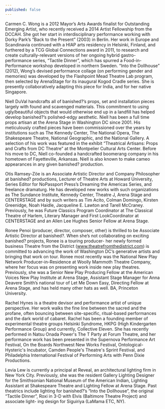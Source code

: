 ```yaml
---
published: false
---
```


Carmen C. Wong is a 2012 Mayor’s Arts Awards finalist for Outstanding Emerging Artist, who recently received a 2014 Artist Fellowship from the DCCAH. She got her start in interdisciplinary performance working with Dorky Park’s “Back to the Present” (2003) in Berlin. Her work in Europe and Scandinavia continued with a HIAP arts residency in Helsinki, Finland, and furthered by a TCG Global Connections award in 2011, to research and create culturally-relevant versions of her ongoing hybrid gastro-performance series, “Tactile Dinner”, which has spurred a Food-in-Performance workshop developed in northern Sweden. “Into the Dollhouse” (2012), Wong’s devised performance collage (on performing gender and memories) was developed by the Flashpoint Mead Theatre Lab program, then selected by ArenaStage for its inaugural Kogod Cradle series. She is presently collaboratively adapting this piece for India, and for her native Singapore.

Niell DuVal handcrafts all of banished?’s props, set and installation pieces largely with found and scavenged materials. This commitment to using ugly/beautiful objects that would otherwise end up in a landfill has helped develop banished?’s polished-edgy aesthetic. Niell has been a full time props artisan at the Arena Stage in Washington DC since 2001. His meticulously crafted pieces have been commissioned over the years by institutions such as The Kennedy Center, The National Opera, The Shakespeare Theatre, National Geographic, and the National Gallery. A selection of his work was featured in the exhibit “Theatrical Artisans: Props and Crafts from DC Theatre” at the Montpelier Cultural Arts Center. Before his move to DC, Niell co-founded a handcrafted boomerang company in his hometown of Fayetteville, Arkansas. Niell is also known to make cameo appearances in any given banished? production.

Otis Ramsey-Zöe is an Associate Artistic Director and Company Philosopher at banished? productions, Lecturer of Theatre Arts at Howard University, Series Editor for NoPassport Press’s Dreaming the Americas Series, and freelance dramaturg. He has developed new works with such organizations as The Sundance Institute, Kennedy Center, Theatre J, Arena Stage and CENTERSTAGE and by such writers as Tim Acito, Colman Domingo, Kirsten Greenidge, Noah Haidle, Jacqueline E. Lawton and Tarell McCraney. Previously, he was Future Classics Program Coordinator at The Classical Theatre of Harlem, Literary Manager and First LookCoordinator at CENTERSTAGE and an Allen Lee Hughes Senior Fellow at Arena Stage.

Ronee Penoi (producer, director, composer, other) is thrilled to be Associate Artistic Director at banished?. When she’s not collaborating on exciting banished? projects, Ronee is a touring producer- her newly formed business Theatre from the District (www.theatrefromthedistrict.com) is committed to advancing the work of Washington DC’s generative artists and bringing that work on tour. Ronee most recently was the National New Play Network Producer-in-Residence at Woolly Mammoth Theatre Company, where her focus was on presenting work inside new play theatres. Previously, she was a Senior New Play Producing Fellow at the American Voices New Play Institute at Arena Stage, Assistant Stage Manager for Anna Deavere Smith’s national tour of Let Me Down Easy, Directing Fellow at Arena Stage, and has held many other hats as well. BA, Princeton University.


Rachel Hynes is a theatre devisor and performance artist of unique perspective. Her work walks the fine line between the sacred and the profane, often bouncing between site-specific, ritual-based performances and the dark world of cabaret. Rachel has been a founding member of experimental theatre groups Helsinki Syndrome, HKPG (High Kindergarten Performance Group) and currently, Collective Eleven. She has recently performed in Natsu Onada Power's The T Party at Forum Theatre, and her performance work has been presented in the Supernova Performance Art Festival, On the Boards Northwest New Works Festival, Ontological-Hysteric's Incubator, Camden People's Theatre's Sprint Festival, and Philadelphia International Festival of Performing Arts with Penn Dixie Productions.

Levia Lew is currently a principal at Reveal, an architectural lighting firm in New York City. Previously, she was the resident Gallery Lighting Designer for the Smithsonian National Museum of the American Indian, Lighting Assistant at Shakespeare Theatre and Lighting Fellow at Arena Stage. Past theatrics include lighting for banished?’s “Into the Dollhouse”, the original “Tactile Dinner”, Roxi in 3-D with Elvis (Baltimore Theatre Project) and associate light- ing design for Siguiriya (LaMama ETC, NY).

<script type="text/javascript">
adroll_adv_id = "Z6UPWBZOH5HXXDG4TJBZFV";
adroll_pix_id = "QWQWCPCI3RBBLE7C5R6HZE";
(function () {
var oldonload = window.onload;
window.onload = function(){
  __adroll_loaded=true;
  var scr = document.createElement("script");
  var host = (("https:" == document.location.protocol) ? "https://s.adroll.com" : "http://a.adroll.com");
  scr.setAttribute('async', 'true');
  scr.type = "text/javascript";
  scr.src = host + "/j/roundtrip.js";
  ((document.getElementsByTagName('head') || [null])[0] ||
document.getElementsByTagName('script')[0].parentNode).appendChild(scr);
  if(oldonload){oldonload()}};
}());
</script>